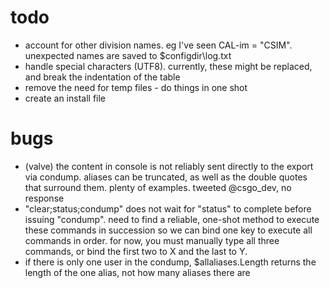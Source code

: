 # todo
* account for other division names. eg I've seen CAL-im = "CSIM". unexpected names are saved to $configdir\log.txt
* handle special characters (UTF8). currently, these might be replaced, and break the indentation of the table
* remove the need for temp files - do things in one shot
* create an install file

# bugs
* (valve) the content in console is not reliably sent directly to the export via condump. aliases can be truncated, as well as the double quotes that surround them. plenty of examples. tweeted @csgo_dev, no response
* "clear;status;condump" does not wait for "status" to complete before issuing "condump". need to find a reliable, one-shot method to execute these commands in succession so we can bind one key to execute all commands in order. for now, you must manually type all three commands, or bind the first two to X and the last to Y.
* if there is only one user in the condump, $allaliases.Length returns the length of the one alias, not how many aliases there are


